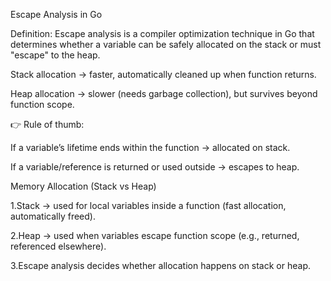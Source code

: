 Escape Analysis in Go

Definition:
Escape analysis is a compiler optimization technique in Go that determines whether a variable can be safely allocated on the stack or must "escape" to the heap.

Stack allocation → faster, automatically cleaned up when function returns.

Heap allocation → slower (needs garbage collection), but survives beyond function scope.

👉 Rule of thumb:

If a variable’s lifetime ends within the function → allocated on stack.

If a variable/reference is returned or used outside → escapes to heap.


Memory Allocation (Stack vs Heap)

1.Stack → used for local variables inside a function (fast allocation, automatically freed).

2.Heap → used when variables escape function scope (e.g., returned, referenced elsewhere).

3.Escape analysis decides whether allocation happens on stack or heap.